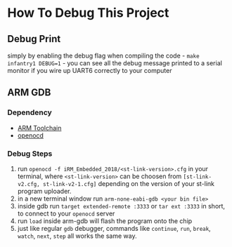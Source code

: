 # How To Debug This Project

## Debug Print
simply by enabling the debug flag when compiling the code - `make infantry1 DEBUG=1` - you can see all the debug message printed to a serial monitor if you wire up UART6 correctly to your computer

## ARM GDB

### Dependency
* [ARM Toolchain](https://github.com/illini-robomaster/iRM_Embedded_2018/blob/master/tutorials/ARM_TOOLCHAIN.md)
* [openocd](http://openocd.org/)

### Debug Steps
1. run `openocd -f iRM_Embedded_2018/<st-link-version>.cfg` in your terminal, where `<st-link-version>` can be choosen from `[st-link-v2.cfg, st-link-v2-1.cfg]` depending on the version of your st-link program uploader.
2. in a new terminal window run `arm-none-eabi-gdb <your bin file>`
3. inside gdb run `target extended-remote :3333` or `tar ext :3333` in short, to connect to your `openocd` server
4. run `load` inside arm-gdb will flash the program onto the chip
5. just like regular `gdb` debugger, commands like `continue`, `run`, `break`, `watch`, `next`, `step` all works the same way.
